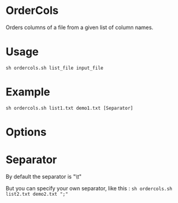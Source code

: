 OrderCols
=========

Orders columns of a file from a given list of column names.

Usage
====

`sh ordercols.sh list_file input_file`

Example
====

`sh ordercols.sh list1.txt demo1.txt [Separator]`

Options
====

Separator
===

By default the separator is "\t"

But you can specify your own separator, like this :
`sh ordercols.sh list2.txt demo2.txt ";"`